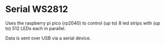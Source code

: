 # Serial WS2812

Uses the raspberry pi pico (rp2040) to control (up to) 8 led strips with (up to) 512 LEDs each in parallel.

Data is sent over USB via a serial device.
